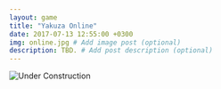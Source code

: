 ```yaml
---
layout: game
title: "Yakuza Online"
date: 2017-07-13 12:55:00 +0300
img: online.jpg # Add image post (optional)
description: TBD. # Add post description (optional)
---
```

![Under Construction](https://78.media.tumblr.com/6dfcbf9e05d57e3d0e9bb232b30004fa/tumblr_pf27n0jnCn1w050vko1_1280.png)
